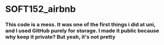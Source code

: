 # SOFT152_airbnb

### This code is a mess. It was one of the first things i did at uni, and I used GitHub purely for storage. I made it public because why keep it private? But yeah, it's not pretty 
